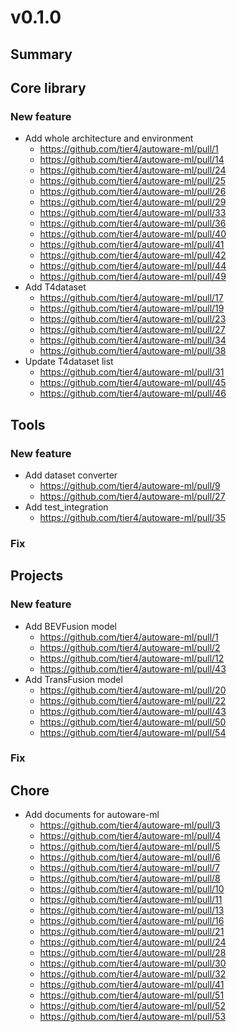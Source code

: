 # v0.1.0
## Summary

## Core library
### New feature

- Add whole architecture and environment
  - https://github.com/tier4/autoware-ml/pull/1
  - https://github.com/tier4/autoware-ml/pull/14
  - https://github.com/tier4/autoware-ml/pull/24
  - https://github.com/tier4/autoware-ml/pull/25
  - https://github.com/tier4/autoware-ml/pull/26
  - https://github.com/tier4/autoware-ml/pull/29
  - https://github.com/tier4/autoware-ml/pull/33
  - https://github.com/tier4/autoware-ml/pull/36
  - https://github.com/tier4/autoware-ml/pull/40
  - https://github.com/tier4/autoware-ml/pull/41
  - https://github.com/tier4/autoware-ml/pull/42
  - https://github.com/tier4/autoware-ml/pull/44
  - https://github.com/tier4/autoware-ml/pull/49
- Add T4dataset
  - https://github.com/tier4/autoware-ml/pull/17
  - https://github.com/tier4/autoware-ml/pull/19
  - https://github.com/tier4/autoware-ml/pull/23
  - https://github.com/tier4/autoware-ml/pull/27
  - https://github.com/tier4/autoware-ml/pull/34
  - https://github.com/tier4/autoware-ml/pull/38
- Update T4dataset list
  - https://github.com/tier4/autoware-ml/pull/31
  - https://github.com/tier4/autoware-ml/pull/45
  - https://github.com/tier4/autoware-ml/pull/46

## Tools
### New feature

- Add dataset converter
  - https://github.com/tier4/autoware-ml/pull/9
  - https://github.com/tier4/autoware-ml/pull/27
- Add test_integration
  - https://github.com/tier4/autoware-ml/pull/35

### Fix

## Projects
### New feature

- Add BEVFusion model
  - https://github.com/tier4/autoware-ml/pull/1
  - https://github.com/tier4/autoware-ml/pull/2
  - https://github.com/tier4/autoware-ml/pull/12
  - https://github.com/tier4/autoware-ml/pull/43
- Add TransFusion model
  - https://github.com/tier4/autoware-ml/pull/20
  - https://github.com/tier4/autoware-ml/pull/22
  - https://github.com/tier4/autoware-ml/pull/43
  - https://github.com/tier4/autoware-ml/pull/50
  - https://github.com/tier4/autoware-ml/pull/54

### Fix

## Chore

- Add documents for autoware-ml
  - https://github.com/tier4/autoware-ml/pull/3
  - https://github.com/tier4/autoware-ml/pull/4
  - https://github.com/tier4/autoware-ml/pull/5
  - https://github.com/tier4/autoware-ml/pull/6
  - https://github.com/tier4/autoware-ml/pull/7
  - https://github.com/tier4/autoware-ml/pull/8
  - https://github.com/tier4/autoware-ml/pull/10
  - https://github.com/tier4/autoware-ml/pull/11
  - https://github.com/tier4/autoware-ml/pull/13
  - https://github.com/tier4/autoware-ml/pull/16
  - https://github.com/tier4/autoware-ml/pull/21
  - https://github.com/tier4/autoware-ml/pull/24
  - https://github.com/tier4/autoware-ml/pull/28
  - https://github.com/tier4/autoware-ml/pull/30
  - https://github.com/tier4/autoware-ml/pull/32
  - https://github.com/tier4/autoware-ml/pull/41
  - https://github.com/tier4/autoware-ml/pull/51
  - https://github.com/tier4/autoware-ml/pull/52
  - https://github.com/tier4/autoware-ml/pull/53
